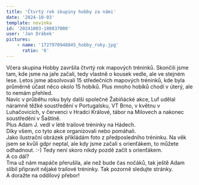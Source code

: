 ```yaml
---
title: 'Čtvrtý rok skupiny hobby za námi'
date: '2024-10-03'
template: novinka
id: '20241003-180837000'
user: 'Jan Drábek'
pictures:
    - name: '1727970948845_hobby_roky.jpg'
      ratio: '6'
---
```

Včera skupina Hobby završila čtvrtý rok mapových tréninků. Skončili jsme tam, kde jsme na jaře začali, tedy vlastně o kousek vedle, ale ve stejném lese. Letos jsme absolvovali 15 středečních mapových tréninků, kde byla průměrně účast něco okolo 15 hobíků. Plus mnoho hobíků chodí v úterý, ale to nemám přehled.  
Navíc v průběhu roku byly další společné Žabiňácké akce, Luf udělal náramně těžké soustředění v Portugalsku, VT Brno, v květnu v Luhačovicích, v červenci v Hradci Králové, tábor na Milovech a nakonec soustředění v Šaštíně.  
Plus Adam J. vedl v létě trailové tréninky na Hádech.  
Díky všem, co tyto akce organizovali nebo pomáhali.  
Jako ilustrační obrázek přikládám foto z předposledního tréninku. Na věk jsem se kvůli gdpr neptal, ale kdy jsme začali s orienťákem, to můžete odhadnout. :-) Tedy není skoro nikdy pozdě začít s orienťákem.  
A co dál?  
Tma už nám mapáče přerušila, ale než bude čas nočáků, tak ještě Adam slíbil připravit nějaké trailové tréninky. Tak pozorně sledujte stránky.  
A doražte na oddílový přebor!
